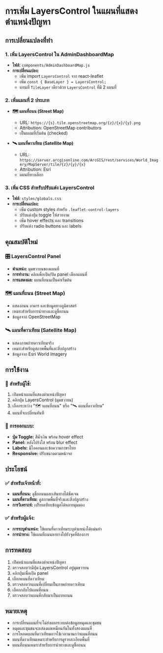 # การเพิ่ม LayersControl ในแผนที่แสดงตำแหน่งปัญหา

## การเปลี่ยนแปลงที่ทำ

### 1. เพิ่ม LayersControl ใน AdminDashboardMap
- **ไฟล์:** `components/AdminDashboardMap.js`
- **การเปลี่ยนแปลง:**
  - เพิ่ม import `LayersControl` จาก react-leaflet
  - เพิ่ม `const { BaseLayer } = LayersControl;`
  - แทนที่ `TileLayer` เดียวด้วย `LayersControl` ที่มี 2 แผนที่

### 2. เพิ่มแผนที่ 2 ประเภท
- **🗺️ แผนที่ถนน (Street Map)**
  - URL: `https://{s}.tile.openstreetmap.org/{z}/{x}/{y}.png`
  - Attribution: OpenStreetMap contributors
  - เป็นแผนที่เริ่มต้น (checked)

- **🛰️ แผนที่ดาวเทียม (Satellite Map)**
  - URL: `https://server.arcgisonline.com/ArcGIS/rest/services/World_Imagery/MapServer/tile/{z}/{y}/{x}`
  - Attribution: Esri
  - แผนที่ทางเลือก

### 3. เพิ่ม CSS สำหรับปรับแต่ง LayersControl
- **ไฟล์:** `styles/globals.css`
- **การเปลี่ยนแปลง:**
  - เพิ่ม custom styles สำหรับ `.leaflet-control-layers`
  - ปรับแต่งปุ่ม toggle ให้สวยงาม
  - เพิ่ม hover effects และ transitions
  - ปรับแต่ง radio buttons และ labels

## คุณสมบัติใหม่

### 🎛️ **LayersControl Panel**
- **ตำแหน่ง:** มุมขวาบนของแผนที่
- **การทำงาน:** คลิกเพื่อเปิด/ปิด panel เลือกแผนที่
- **การแสดงผล:** แผนที่ถนนเป็นค่าเริ่มต้น

### 🗺️ **แผนที่ถนน (Street Map)**
- แสดงถนน อาคาร และข้อมูลทางภูมิศาสตร์
- เหมาะสำหรับการนำทางและดูชื่อถนน
- ข้อมูลจาก OpenStreetMap

### 🛰️ **แผนที่ดาวเทียม (Satellite Map)**
- แสดงภาพถ่ายดาวเทียมจริง
- เหมาะสำหรับดูสภาพพื้นที่และสิ่งปลูกสร้าง
- ข้อมูลจาก Esri World Imagery

## การใช้งาน

### 📱 **สำหรับผู้ใช้:**
1. เปิดหน้าแผนที่แสดงตำแหน่งปัญหา
2. คลิกปุ่ม LayersControl (มุมขวาบน)
3. เลือกระหว่าง "🗺️ แผนที่ถนน" หรือ "🛰️ แผนที่ดาวเทียม"
4. แผนที่จะเปลี่ยนทันที

### 🎨 **การออกแบบ:**
- **ปุ่ม Toggle:** สีน้ำเงิน พร้อม hover effect
- **Panel:** หลังโปร่งใส พร้อม blur effect
- **Labels:** มีไอคอนและข้อความภาษาไทย
- **Responsive:** ปรับขนาดตามหน้าจอ

## ประโยชน์

### ✅ **สำหรับเจ้าหน้าที่:**
- **แผนที่ถนน:** ดูชื่อถนนและเส้นทางได้ชัดเจน
- **แผนที่ดาวเทียม:** ดูสภาพพื้นที่จริงและสิ่งปลูกสร้าง
- **การวิเคราะห์:** เปรียบเทียบข้อมูลได้หลายมุมมอง

### ✅ **สำหรับผู้แจ้ง:**
- **การระบุตำแหน่ง:** ใช้แผนที่ดาวเทียมระบุตำแหน่งได้แม่นยำ
- **การนำทาง:** ใช้แผนที่ถนนหาทางไปยังจุดที่ต้องการ

## การทดสอบ

1. เปิดหน้าแผนที่แสดงตำแหน่งปัญหา
2. ตรวจสอบว่ามีปุ่ม LayersControl อยู่มุมขวาบน
3. คลิกปุ่มเพื่อเปิด panel
4. เลือกแผนที่ดาวเทียม
5. ตรวจสอบว่าแผนที่เปลี่ยนเป็นภาพถ่ายดาวเทียม
6. เลือกกลับไปแผนที่ถนน
7. ตรวจสอบว่าแผนที่กลับมาเป็นแบบถนน

## หมายเหตุ

- การเปลี่ยนแผนที่จะไม่ส่งผลกระทบต่อข้อมูลหมุดและชุมชน
- หมุดและชุมชนจะแสดงผลเหมือนกันในทั้งสองแผนที่
- การโหลดแผนที่ดาวเทียมอาจใช้เวลานานกว่าแผนที่ถนน
- แผนที่ดาวเทียมเหมาะสำหรับการดูรายละเอียดพื้นที่
- แผนที่ถนนเหมาะสำหรับการนำทางและดูชื่อถนน
